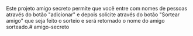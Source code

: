 Este projeto amigo secreto permite que você entre com nomes de pessoas através do botão "adicionar" e depois solicite através do botão "Sortear amigo" que seja feito o sorteio e será retornado o nome do amigo sorteado.# amigo-secreto
